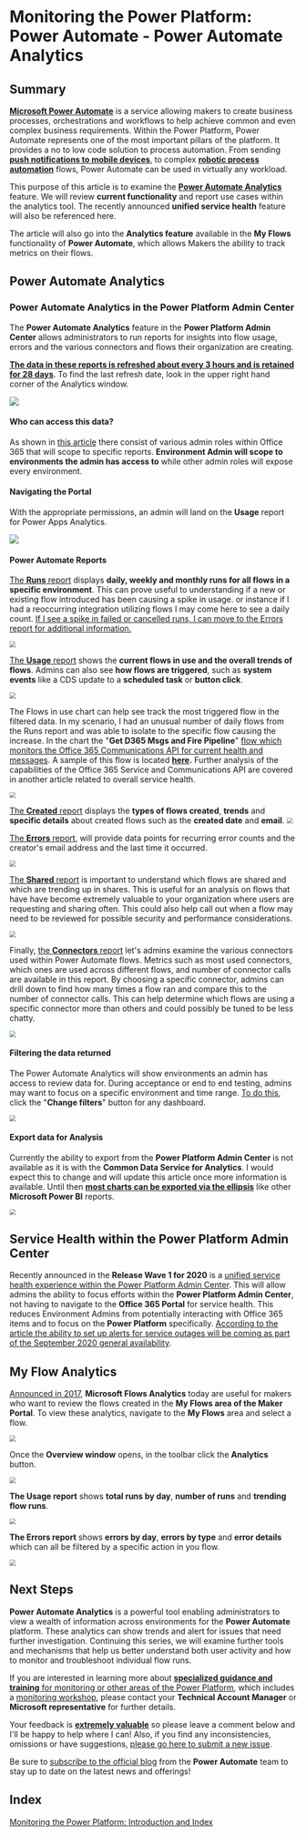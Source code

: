 # Monitoring the Power Platform: Power Automate - Power Automate Analytics

## Summary

**[Microsoft Power Automate](https://docs.microsoft.com/en-us/power-automate/getting-started)** is a service allowing makers to create business processes, orchestrations and workflows to help achieve common and even complex business requirements. Within the Power Platform, Power Automate represents one of the most important pillars of the platform. It provides a no to low code solution to process automation. From sending **[push notifications to mobile devices](https://docs.microsoft.com/en-us/powerapps/maker/canvas-apps/add-notifications)**, to complex **[robotic process automation](https://flow.microsoft.com/en-us/ui-flows/)** flows, Power Automate can be used in virtually any workload.

This purpose of this article is to examine the **[Power Automate Analytics](https://docs.microsoft.com/en-us/power-platform/admin/analytics-flow)** feature. We will review **current functionality** and report use cases within the analytics tool. The recently announced **unified service health** feature will also be referenced here.

The article will also go into the **Analytics feature** available in the **My Flows** functionality of **Power Automate**, which allows Makers the ability to track metrics on their flows.

## Power Automate Analytics

### Power Automate Analytics in the Power Platform Admin Center

The **Power Automate Analytics** feature in the **Power Platform Admin Center** allows administrators to run reports for insights into flow usage, errors and the various connectors and flows their organization are creating.

**<u>The data in these reports is refreshed about every 3 hours and is retained for 28 days</u>**. To find the last refresh date, look in the upper right hand corner of the Analytics window.

<img src="https://raw.githubusercontent.com/aliyoussefi/MonitoringPowerPlatform/master/Artifacts/PowerAutomateAnalytics/LastRefreshTime.JPG"  />

#### Who can access this data?

As shown in [this article](https://docs.microsoft.com/en-us/power-platform/admin/analytics-flow#who-can-view-these-reports) there consist of various admin roles within Office 365 that will scope to specific reports. **Environment Admin will scope to environments the admin has access to** while other admin roles will expose every environment.

#### Navigating the Portal

With the appropriate permissions, an admin will land on the **Usage** report for Power Apps Analytics. 

<img src="https://raw.githubusercontent.com/aliyoussefi/MonitoringPowerPlatform/master/Artifacts/PowerAutomateAnalytics/NavigateTo.JPG"  />

#### Power Automate Reports

[The **Runs** report](https://docs.microsoft.com/en-us/power-platform/admin/analytics-flow#runs-report) displays **daily, weekly and monthly runs for all flows in a specific environment**. This can prove useful to understanding if a new or existing flow introduced has been causing a spike in usage. or instance if I had a reoccurring integration utilizing flows I may come here to see a daily count. <u>If I see a spike in failed or cancelled runs, I can move to the Errors report for additional information.</u>

<img src="https://raw.githubusercontent.com/aliyoussefi/MonitoringPowerPlatform/master/Artifacts/PowerAutomateAnalytics/Analytics-Runs.JPG" style="zoom: 67%;" />

[The **Usage** report](https://docs.microsoft.com/en-us/power-platform/admin/analytics-flow#usage-report) shows the **current flows in use and the overall trends of flows**. Admins can also see **how flows are triggered**, such as **system events** like a CDS update to a **scheduled task** or **button click**. 

<img src="https://raw.githubusercontent.com/aliyoussefi/MonitoringPowerPlatform/master/Artifacts/PowerAutomateAnalytics/Analytics-Usage.JPG" style="zoom: 67%;" />

The Flows in use chart can help see track the most triggered flow in the filtered data. In my scenario, I had an unusual number of daily flows from the Runs report and was able to isolate to the specific flow causing the increase. In the chart the "**Get D365 Msgs and Fire Pipeline**" [flow which monitors the Office 365 Communications API for current health and messages](https://community.dynamics.com/crm/b/crminthefield/posts/monitoring-dynamics-365-ce-service-health-and-messages-using-the-microsoft-office-365-service-communications-api). A sample of this flow is located **[here](https://github.com/aliyoussefi/MonitoringPowerPlatform/raw/PowerAutomate/Samples/GetDynamics365MessagesfromtheOffice365CommunicationsAPI_20200410121038.zip).** Further analysis of the capabilities of the Office 365 Service and Communications API are covered in another article related to overall service health.

<img src="https://raw.githubusercontent.com/aliyoussefi/MonitoringPowerPlatform/master/Artifacts/PowerAutomateAnalytics/Usage-FlowsInUse.JPG" style="zoom: 67%;" />

[The **Created** report](https://docs.microsoft.com/en-us/power-platform/admin/analytics-flow#created-report) displays the **types of flows created**, **trends** and **specific details** about created flows such as the **created date** and **email**.
<img src="https://raw.githubusercontent.com/aliyoussefi/MonitoringPowerPlatform/master/Artifacts/PowerAutomateAnalytics/Analytics-Created.JPG" style="zoom: 67%;" />

[The **Errors** report](https://docs.microsoft.com/en-us/power-platform/admin/analytics-flow#error-report), will provide data points for recurring error counts and the creator's email address and the last time it occurred. 

<img src="https://raw.githubusercontent.com/aliyoussefi/MonitoringPowerPlatform/master/Artifacts/PowerAutomateAnalytics/Analytics-Errors.JPG" style="zoom: 67%;" />

[The **Shared** report](https://docs.microsoft.com/en-us/power-platform/admin/analytics-flow#shared-report) is important to understand which flows are shared and which are trending up in shares. This is useful for an analysis on flows that have have become extremely valuable to your organization where users are requesting and sharing often. This could also help call out when a flow may need to be reviewed for possible security and performance considerations.

<img src="https://raw.githubusercontent.com/aliyoussefi/MonitoringPowerPlatform/master/Artifacts/PowerAutomateAnalytics/Analytics-Shared.JPG" style="zoom: 67%;" />

Finally, [the **Connectors** report]() let's admins examine the various connectors used within Power Automate flows. Metrics such as most used connectors, which ones are used across different flows, and number of connector calls are available in this report. By choosing a specific connector, admins can drill down to find how many times a flow ran and compare this to the number of connector calls. This can help determine which flows are using a specific connector more than others and could possibly be tuned to be less chatty.

<img src="https://raw.githubusercontent.com/aliyoussefi/MonitoringPowerPlatform/master/Artifacts/PowerAutomateAnalytics/Analytics-Connectors.JPG" style="zoom: 67%;" />

#### Filtering the data returned

The Power Automate Analytics will show environments an admin has access to review data for. During acceptance or end to end testing, admins may want to focus on a specific environment and time range. [To do this](https://docs.microsoft.com/en-us/power-platform/admin/analytics-powerapps#how-do-i-change-environments), click the "**Change filters**" button for any dashboard.

<img src="https://raw.githubusercontent.com/aliyoussefi/MonitoringPowerPlatform/master/Artifacts/PowerAutomateAnalytics/Analytics-Filters.JPG" style="zoom: 67%;" />

#### Export data for Analysis

Currently the ability to export from the **Power Platform Admin Center** is not available as it is with the **Common Data Service for Analytics**. I would expect this to change and will update this article once more information is available. Until then [**most charts can be exported via the ellipsis**](https://docs.microsoft.com/en-us/power-platform/admin/analytics-flow#download-reports) like other **Microsoft Power BI** reports. 

<img src="https://raw.githubusercontent.com/aliyoussefi/MonitoringPowerPlatform/master/Artifacts/PowerAutomateAnalytics/ExportData.JPG" style="zoom: 67%;" />

## Service Health within the Power Platform Admin Center

Recently announced in the **Release Wave 1 for 2020** is a [unified service health experience within the Power Platform Admin Center](https://docs.microsoft.com/en-us/power-platform-release-plan/2020wave1/power-platform-governance-administration/unified-service-health-experience-power-platform-admin-center). This will allow admins the ability to focus efforts within the **Power Platform Admin Center**, not having to navigate to the **Office 365 Portal** for service health. This reduces Environment Admins from potentially interacting with Office 365 items and to focus on the **Power Platform** specifically. [According to the article the ability to set up alerts for service outages will be coming as part of the September 2020 general availability](https://docs.microsoft.com/en-us/power-platform-release-plan/2020wave1/power-platform-governance-administration/service-health-power-platform-admin-center).

## My Flow Analytics

[Announced in 2017](https://flow.microsoft.com/en-us/blog/announcing-microsoft-flow-analytics/), **Microsoft Flows Analytics** today are useful for makers who want to review the flows created in the **My Flows area of the Maker Portal**. To view these analytics, navigate to the **My Flows** area and select a flow. 

<img src="https://raw.githubusercontent.com/aliyoussefi/MonitoringPowerPlatform/master/Artifacts/PowerAutomateAnalytics/MyFlows-navigateTo.JPG" style="zoom: 67%;" />

Once the **Overview window** opens, in the toolbar click the **Analytics** button.

<img src="https://raw.githubusercontent.com/aliyoussefi/MonitoringPowerPlatform/master/Artifacts/PowerAutomateAnalytics/MyFlows-analyticsButton.JPG" style="zoom: 67%;" />

**The Usage report** shows **total runs by day**, **number of runs** and **trending flow runs**. 

<img src="https://raw.githubusercontent.com/aliyoussefi/MonitoringPowerPlatform/master/Artifacts/PowerAutomateAnalytics/3-Flowanalytics.png" style="zoom: 67%;" />

**The Errors report** shows **errors by day**, **errors by type** and **error details** which can all be filtered by a specific action in you flow.

<img src="https://raw.githubusercontent.com/aliyoussefi/MonitoringPowerPlatform/master/Artifacts/PowerAutomateAnalytics/MyFlows-ErrorReport.JPG" style="zoom: 67%;" />

## Next Steps

**Power Automate Analytics** is a powerful tool enabling administrators to view a wealth of information across environments for the **Power Automate** platform. These analytics can show trends and alert for issues that need further investigation. Continuing this series, we will examine further tools and mechanisms that help us better understand both user activity and how to monitor and troubleshoot individual flow runs.

If you are interested in learning more about [**specialized guidance and training** for monitoring or other areas of the Power Platform](https://community.dynamics.com/crm/b/crminthefield/posts/pfe-dynamics-365-service-offerings), which includes a [monitoring workshop](https://community.dynamics.com/cfs-file/__key/communityserver-blogs-components-weblogfiles/00-00-00-17-38/WorkshopPLUS-_2D00_-Dynamics-365-Customer-Engagement-Monitoring-with-Application-lnsights-1-Day-with-Lab_2D00_FA5D599F_2D00_20E4_2D00_4087_2D00_A713_2D00_39FBD14DF7E5.pdf), please contact your **Technical Account Manager** or **Microsoft representative** for further details. 

Your feedback is **<u>extremely valuable</u>** so please leave a comment below and I'll be happy to help where I can! Also, if you find any inconsistencies, omissions or have suggestions, [please go here to submit a new issue](https://github.com/aliyoussefi/MonitoringPowerPlatform/issues).

Be sure to [subscribe to the official blog](https://flow.microsoft.com/en-us/blog/) from the **Power Automate** team to stay up to date on the latest news and offerings!

## Index

[Monitoring the Power Platform: Introduction and Index](https://community.dynamics.com/crm/b/crminthefield/posts/monitoring-the-power-platform-introduction)